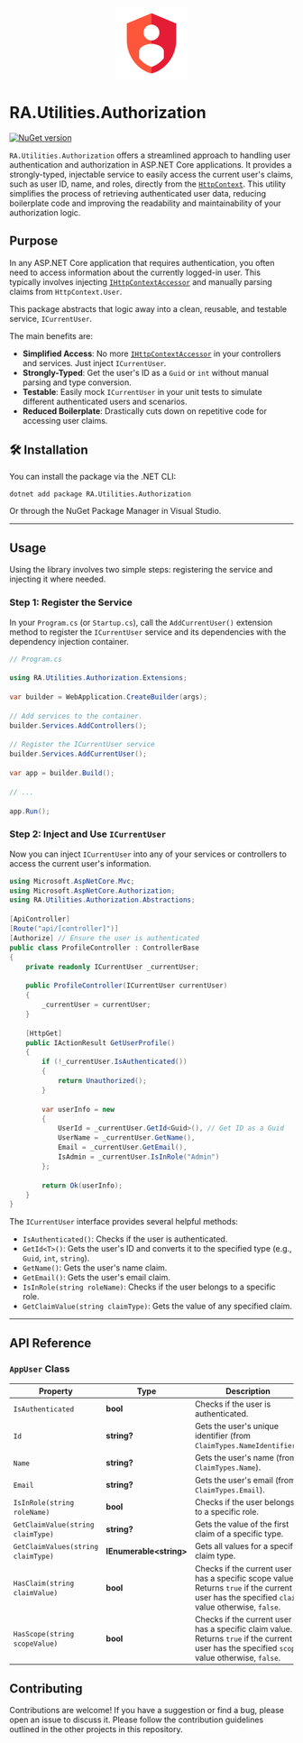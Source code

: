 <p align="center">
  <img src="../../Assets/Images/authorization.svg" alt="RA.Utilities.Authorization Logo" width="128">
</p>

# RA.Utilities.Authorization

[![NuGet version](https://img.shields.io/nuget/v/RA.Utilities.Authorization.svg)](https://www.nuget.org/packages/RA.Utilities.Authorization/)

`RA.Utilities.Authorization` offers a streamlined approach to handling user authentication and authorization in ASP.NET Core applications. It provides a strongly-typed, injectable service to easily access the current user's claims, such as user ID, name, and roles, directly from the [`HttpContext`](https://learn.microsoft.com/en-us/dotnet/api/microsoft.aspnetcore.http.httpcontext). This utility simplifies the process of retrieving authenticated user data, reducing boilerplate code and improving the readability and maintainability of your authorization logic.

## Purpose

In any ASP.NET Core application that requires authentication, you often need to access information about the currently logged-in user. This typically involves injecting [`IHttpContextAccessor`](https://learn.microsoft.com/en-us/dotnet/api/microsoft.aspnetcore.http.ihttpcontextaccessor) and manually parsing claims from `HttpContext.User`.

This package abstracts that logic away into a clean, reusable, and testable service, `ICurrentUser`.

The main benefits are:
- **Simplified Access**: No more [`IHttpContextAccessor`](https://learn.microsoft.com/en-us/dotnet/api/microsoft.aspnetcore.http.ihttpcontextaccessor) in your controllers and services. Just inject `ICurrentUser`.
- **Strongly-Typed**: Get the user's ID as a `Guid` or `int` without manual parsing and type conversion.
- **Testable**: Easily mock `ICurrentUser` in your unit tests to simulate different authenticated users and scenarios.
- **Reduced Boilerplate**: Drastically cuts down on repetitive code for accessing user claims.

## 🛠️ Installation

You can install the package via the .NET CLI:

```bash
dotnet add package RA.Utilities.Authorization
```

Or through the NuGet Package Manager in Visual Studio.

---

## Usage

Using the library involves two simple steps: registering the service and injecting it where needed.

### Step 1: Register the Service

In your `Program.cs` (or `Startup.cs`), call the `AddCurrentUser()` extension method to register the `ICurrentUser` service and its dependencies with the dependency injection container.

```csharp
// Program.cs

using RA.Utilities.Authorization.Extensions;

var builder = WebApplication.CreateBuilder(args);

// Add services to the container.
builder.Services.AddControllers();

// Register the ICurrentUser service
builder.Services.AddCurrentUser();

var app = builder.Build();

// ...

app.Run();
```

### Step 2: Inject and Use `ICurrentUser`

Now you can inject `ICurrentUser` into any of your services or controllers to access the current user's information.

```csharp
using Microsoft.AspNetCore.Mvc;
using Microsoft.AspNetCore.Authorization;
using RA.Utilities.Authorization.Abstractions;

[ApiController]
[Route("api/[controller]")]
[Authorize] // Ensure the user is authenticated
public class ProfileController : ControllerBase
{
    private readonly ICurrentUser _currentUser;

    public ProfileController(ICurrentUser currentUser)
    {
        _currentUser = currentUser;
    }

    [HttpGet]
    public IActionResult GetUserProfile()
    {
        if (!_currentUser.IsAuthenticated())
        {
            return Unauthorized();
        }

        var userInfo = new
        {
            UserId = _currentUser.GetId<Guid>(), // Get ID as a Guid
            UserName = _currentUser.GetName(),
            Email = _currentUser.GetEmail(),
            IsAdmin = _currentUser.IsInRole("Admin")
        };

        return Ok(userInfo);
    }
}
```

The `ICurrentUser` interface provides several helpful methods:
- `IsAuthenticated()`: Checks if the user is authenticated.
- `GetId<T>()`: Gets the user's ID and converts it to the specified type (e.g., `Guid`, `int`, `string`).
- `GetName()`: Gets the user's name claim.
- `GetEmail()`: Gets the user's email claim.
- `IsInRole(string roleName)`: Checks if the user belongs to a specific role.
- `GetClaimValue(string claimType)`: Gets the value of any specified claim.

---

## API Reference

### `AppUser` Class

| Property | Type | Description |
| -------- | ---- | ----------- |
| `IsAuthenticated` | **bool** | Checks if the user is authenticated. |
| `Id` | **string?** | Gets the user's unique identifier (from `ClaimTypes.NameIdentifier`). |
| `Name` | **string?** | Gets the user's name (from `ClaimTypes.Name`). |
| `Email` | **string?** | Gets the user's email (from `ClaimTypes.Email`). |
| `IsInRole(string roleName)` | **bool** | Checks if the user belongs to a specific role. |
| `GetClaimValue(string claimType)` | **string?** | Gets the value of the first claim of a specific type. |
| `GetClaimValues(string claimType)` | **IEnumerable\<string\>** | Gets all values for a specific claim type. |
| `HasClaim(string claimValue)` | **bool** | Checks if the current user has a specific scope value. Returns `true` if the current user has the specified `claim` value otherwise, `false`. |
| `HasScope(string scopeValue)` | **bool** | Checks if the current user has a specific claim value. Returns `true` if the current user has the specified `scope` value otherwise, `false`. |

## Contributing

Contributions are welcome! If you have a suggestion or find a bug, please open an issue to discuss it. Please follow the contribution guidelines outlined in the other projects in this repository.